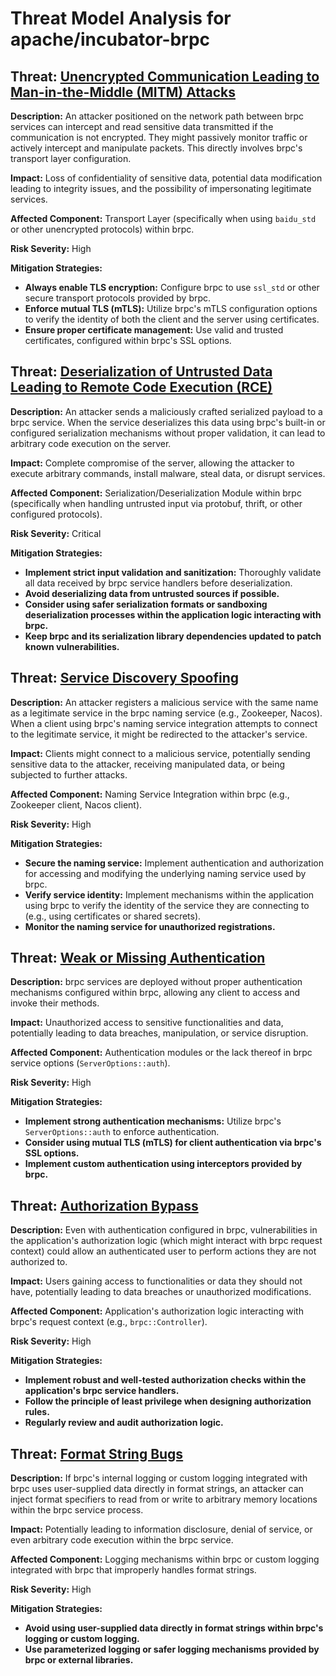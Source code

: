 # Threat Model Analysis for apache/incubator-brpc

## Threat: [Unencrypted Communication Leading to Man-in-the-Middle (MITM) Attacks](./threats/unencrypted_communication_leading_to_man-in-the-middle__mitm__attacks.md)

**Description:** An attacker positioned on the network path between brpc services can intercept and read sensitive data transmitted if the communication is not encrypted. They might passively monitor traffic or actively intercept and manipulate packets. This directly involves brpc's transport layer configuration.

**Impact:** Loss of confidentiality of sensitive data, potential data modification leading to integrity issues, and the possibility of impersonating legitimate services.

**Affected Component:** Transport Layer (specifically when using `baidu_std` or other unencrypted protocols) within brpc.

**Risk Severity:** High

**Mitigation Strategies:**
*   **Always enable TLS encryption:** Configure brpc to use `ssl_std` or other secure transport protocols provided by brpc.
*   **Enforce mutual TLS (mTLS):**  Utilize brpc's mTLS configuration options to verify the identity of both the client and the server using certificates.
*   **Ensure proper certificate management:** Use valid and trusted certificates, configured within brpc's SSL options.

## Threat: [Deserialization of Untrusted Data Leading to Remote Code Execution (RCE)](./threats/deserialization_of_untrusted_data_leading_to_remote_code_execution__rce_.md)

**Description:** An attacker sends a maliciously crafted serialized payload to a brpc service. When the service deserializes this data using brpc's built-in or configured serialization mechanisms without proper validation, it can lead to arbitrary code execution on the server.

**Impact:** Complete compromise of the server, allowing the attacker to execute arbitrary commands, install malware, steal data, or disrupt services.

**Affected Component:** Serialization/Deserialization Module within brpc (specifically when handling untrusted input via protobuf, thrift, or other configured protocols).

**Risk Severity:** Critical

**Mitigation Strategies:**
*   **Implement strict input validation and sanitization:**  Thoroughly validate all data received by brpc service handlers before deserialization.
*   **Avoid deserializing data from untrusted sources if possible.**
*   **Consider using safer serialization formats or sandboxing deserialization processes within the application logic interacting with brpc.**
*   **Keep brpc and its serialization library dependencies updated to patch known vulnerabilities.**

## Threat: [Service Discovery Spoofing](./threats/service_discovery_spoofing.md)

**Description:** An attacker registers a malicious service with the same name as a legitimate service in the brpc naming service (e.g., Zookeeper, Nacos). When a client using brpc's naming service integration attempts to connect to the legitimate service, it might be redirected to the attacker's service.

**Impact:** Clients might connect to a malicious service, potentially sending sensitive data to the attacker, receiving manipulated data, or being subjected to further attacks.

**Affected Component:** Naming Service Integration within brpc (e.g., Zookeeper client, Nacos client).

**Risk Severity:** High

**Mitigation Strategies:**
*   **Secure the naming service:** Implement authentication and authorization for accessing and modifying the underlying naming service used by brpc.
*   **Verify service identity:** Implement mechanisms within the application using brpc to verify the identity of the service they are connecting to (e.g., using certificates or shared secrets).
*   **Monitor the naming service for unauthorized registrations.**

## Threat: [Weak or Missing Authentication](./threats/weak_or_missing_authentication.md)

**Description:** brpc services are deployed without proper authentication mechanisms configured within brpc, allowing any client to access and invoke their methods.

**Impact:** Unauthorized access to sensitive functionalities and data, potentially leading to data breaches, manipulation, or service disruption.

**Affected Component:** Authentication modules or the lack thereof in brpc service options (`ServerOptions::auth`).

**Risk Severity:** High

**Mitigation Strategies:**
*   **Implement strong authentication mechanisms:** Utilize brpc's `ServerOptions::auth` to enforce authentication.
*   **Consider using mutual TLS (mTLS) for client authentication via brpc's SSL options.**
*   **Implement custom authentication using interceptors provided by brpc.**

## Threat: [Authorization Bypass](./threats/authorization_bypass.md)

**Description:**  Even with authentication configured in brpc, vulnerabilities in the application's authorization logic (which might interact with brpc request context) could allow an authenticated user to perform actions they are not authorized to.

**Impact:**  Users gaining access to functionalities or data they should not have, potentially leading to data breaches or unauthorized modifications.

**Affected Component:**  Application's authorization logic interacting with brpc's request context (e.g., `brpc::Controller`).

**Risk Severity:** High

**Mitigation Strategies:**
*   **Implement robust and well-tested authorization checks within the application's brpc service handlers.**
*   **Follow the principle of least privilege when designing authorization rules.**
*   **Regularly review and audit authorization logic.**

## Threat: [Format String Bugs](./threats/format_string_bugs.md)

**Description:** If brpc's internal logging or custom logging integrated with brpc uses user-supplied data directly in format strings, an attacker can inject format specifiers to read from or write to arbitrary memory locations within the brpc service process.

**Impact:**  Potentially leading to information disclosure, denial of service, or even arbitrary code execution within the brpc service.

**Affected Component:** Logging mechanisms within brpc or custom logging integrated with brpc that improperly handles format strings.

**Risk Severity:** High

**Mitigation Strategies:**
*   **Avoid using user-supplied data directly in format strings within brpc's logging or custom logging.**
*   **Use parameterized logging or safer logging mechanisms provided by brpc or external libraries.**

